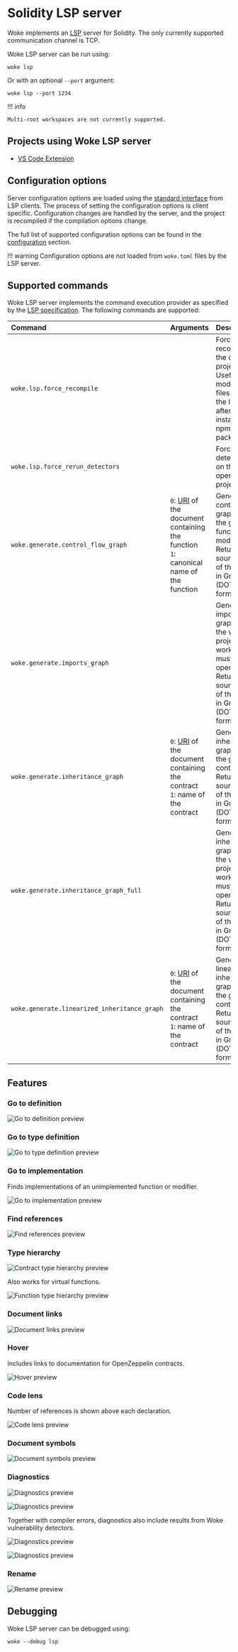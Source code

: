 # Solidity LSP server
Woke implements an [LSP](https://microsoft.github.io/language-server-protocol/) server for Solidity. The only currently supported communication channel is TCP.

Woke LSP server can be run using:
```shell
woke lsp
```

Or with an optional `--port` argument:
```shell
woke lsp --port 1234
```

!!! info

    Multi-root workspaces are not currently supported.

## Projects using Woke LSP server
- [VS Code Extension](https://marketplace.visualstudio.com/items?itemName=AckeeBlockchain.tools-for-solidity)

## Configuration options
Server configuration options are loaded using the [standard interface](https://microsoft.github.io/language-server-protocol/specifications/lsp/3.17/specification/#workspace_configuration) from LSP clients. The process of setting the configuration options is client specific. Configuration changes are handled by the server, and the project is recompiled if the compilation options change.

The full list of supported configuration options can be found in the [configuration](configuration.md#configuration-options) section.

!!! warning
    Configuration options are not loaded from `woke.toml` files by the LSP server.

## Supported commands

Woke LSP server implements the command execution provider as specified by the [LSP specification](https://microsoft.github.io/language-server-protocol/specifications/lsp/3.17/specification/#workspace_executeCommand). The following commands are supported:

| Command                                                   | Arguments                                                                                                                                                                                  | Description                                                                                                                                     |
|:----------------------------------------------------------|:-------------------------------------------------------------------------------------------------------------------------------------------------------------------------------------------|:------------------------------------------------------------------------------------------------------------------------------------------------|
| <nobr>`woke.lsp.force_recompile`</nobr>                   |                                                                                                                                                                                            | Force recompile the opened project/files. Useful after modifying files outside the IDE (e.g. after installing npm packages).                    |
| <nobr>`woke.lsp.force_rerun_detectors`</nobr>             |                                                                                                                                                                                            | Force rerun detectors on the opened project/files.                                                                                              |
| <nobr>`woke.generate.control_flow_graph`</nobr>           | `0`: [URI](https://microsoft.github.io/language-server-protocol/specifications/lsp/3.17/specification/#uri) of the document containing the function<br>`1`: canonical name of the function | Generate a control flow graph for the given function or modifier. Returns the source code of the graph in Graphviz (DOT) format.                |
| <nobr>`woke.generate.imports_graph`</nobr>                |                                                                                                                                                                                            | Generate an imports graph for the whole project. A workspace must be opened. Returns the source code of the graph in Graphviz (DOT) format.     |
| <nobr>`woke.generate.inheritance_graph`</nobr>            | `0`: [URI](https://microsoft.github.io/language-server-protocol/specifications/lsp/3.17/specification/#uri) of the document containing the contract<br>`1`: name of the contract           | Generate an inheritance graph for the given contract. Returns the source code of the graph in Graphviz (DOT) format.                            |
| <nobr>`woke.generate.inheritance_graph_full`</nobr>       |                                                                                                                                                                                            | Generate an inheritance graph for the whole project. A workspace must be opened. Returns the source code of the graph in Graphviz (DOT) format. |
| <nobr>`woke.generate.linearized_inheritance_graph`</nobr> | `0`: [URI](https://microsoft.github.io/language-server-protocol/specifications/lsp/3.17/specification/#uri) of the document containing the contract<br>`1`: name of the contract           | Generate a linearized inheritance graph for the given contract. Returns the source code of the graph in Graphviz (DOT) format.                  |

## Features

### Go to definition

![Go to definition preview](images/lsp/go-to-definition.gif)

### Go to type definition

![Go to type definition preview](images/lsp/go-to-type-definition.gif)

### Go to implementation

Finds implementations of an unimplemented function or modifier.

![Go to implementation preview](images/lsp/go-to-implementation.gif)

### Find references

![Find references preview](images/lsp/find-references.gif)

### Type hierarchy

![Contract type hierarchy preview](images/lsp/contract-type-hierarchy.gif)

Also works for virtual functions.

![Function type hierarchy preview](images/lsp/function-type-hierarchy.gif)

### Document links

![Document links preview](images/lsp/document-links.gif)

### Hover

Includes links to documentation for OpenZeppelin contracts.

![Hover preview](images/lsp/hover.gif)

### Code lens

Number of references is shown above each declaration.

![Code lens preview](images/lsp/code-lens.png)

### Document symbols

![Document symbols preview](images/lsp/document-symbols.png)

### Diagnostics

![Diagnostics preview](images/lsp/diagnostics-1.gif)

![Diagnostics preview](images/lsp/diagnostics-2.png)

Together with compiler errors, diagnostics also include results from Woke vulnerability detectors.

![Diagnostics preview](images/lsp/diagnostics-3.png)

![Diagnostics preview](images/lsp/diagnostics-4.png)

### Rename

![Rename preview](images/lsp/rename.gif)

## Debugging

Woke LSP server can be debugged using:
```shell
woke --debug lsp
```